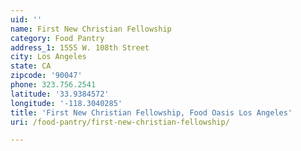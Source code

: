 ```yaml
---
uid: ''
name: First New Christian Fellowship
category: Food Pantry
address_1: 1555 W. 108th Street
city: Los Angeles
state: CA
zipcode: '90047'
phone: 323.756.2541
latitude: '33.9384572'
longitude: '-118.3040285'
title: 'First New Christian Fellowship, Food Oasis Los Angeles'
uri: /food-pantry/first-new-christian-fellowship/

---
```

